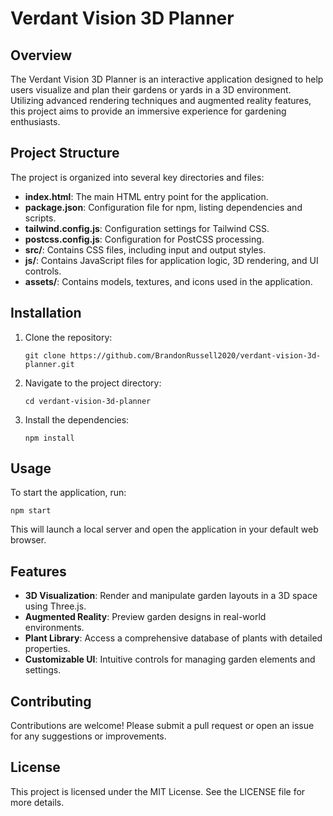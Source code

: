 # Verdant Vision 3D Planner

## Overview
The Verdant Vision 3D Planner is an interactive application designed to help users visualize and plan their gardens or yards in a 3D environment. Utilizing advanced rendering techniques and augmented reality features, this project aims to provide an immersive experience for gardening enthusiasts.

## Project Structure
The project is organized into several key directories and files:

- **index.html**: The main HTML entry point for the application.
- **package.json**: Configuration file for npm, listing dependencies and scripts.
- **tailwind.config.js**: Configuration settings for Tailwind CSS.
- **postcss.config.js**: Configuration for PostCSS processing.
- **src/**: Contains CSS files, including input and output styles.
- **js/**: Contains JavaScript files for application logic, 3D rendering, and UI controls.
- **assets/**: Contains models, textures, and icons used in the application.

## Installation
1. Clone the repository:
   ```
   git clone https://github.com/BrandonRussell2020/verdant-vision-3d-planner.git
   ```
2. Navigate to the project directory:
   ```
   cd verdant-vision-3d-planner
   ```
3. Install the dependencies:
   ```
   npm install
   ```

## Usage
To start the application, run:
```
npm start
```
This will launch a local server and open the application in your default web browser.

## Features
- **3D Visualization**: Render and manipulate garden layouts in a 3D space using Three.js.
- **Augmented Reality**: Preview garden designs in real-world environments.
- **Plant Library**: Access a comprehensive database of plants with detailed properties.
- **Customizable UI**: Intuitive controls for managing garden elements and settings.

## Contributing
Contributions are welcome! Please submit a pull request or open an issue for any suggestions or improvements.

## License
This project is licensed under the MIT License. See the LICENSE file for more details.